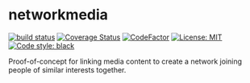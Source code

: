 # networkmedia
[![build status](https://github.com/avisionh/networkmedia/workflows/black/badge.svg)](https://github.com/avisionh/networkmedia/actions) [![Coverage Status](https://coveralls.io/repos/github/avisionh/networkmedia/badge.svg?branch=main)](https://coveralls.io/github/avisionh/networkmedia?branch=main) [![CodeFactor](https://www.codefactor.io/repository/github/avisionh/networkmedia/badge)](https://www.codefactor.io/repository/github/avisionh/networkmedia) [![License: MIT](https://img.shields.io/badge/License-MIT-informational.svg)](https://opensource.org/licenses/MIT) [![Code style: black](https://img.shields.io/badge/code%20style-black-000000.svg)](https://github.com/psf/black)

Proof-of-concept for linking media content to create a network joining people of similar interests together.
